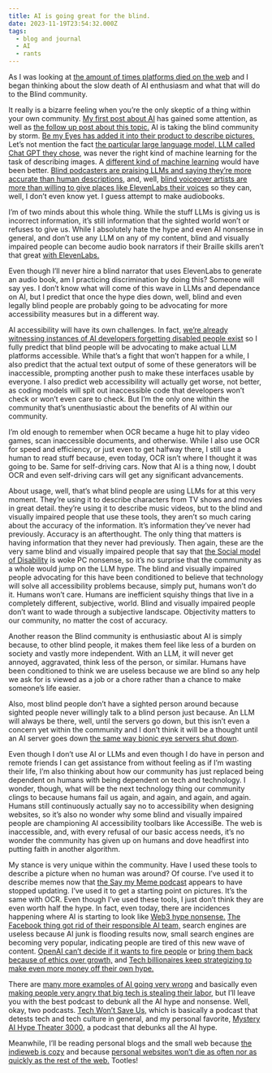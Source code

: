 ```yaml
---
title: AI is going great for the blind.
date: 2023-11-19T23:54:32.000Z
tags:
  - blog and journal
  - AI
  - rants
---
```


As I was looking at [the amount of times platforms died on the web](https://wiki.archiveteam.org/index.php?title=Deathwatch#Watchlist) and I began thinking about the slow death of AI enthusiasm and what that will do to the Blind community.

It really is a bizarre feeling when you’re the only skeptic of a thing within your own community. [My first post about AI](/posts/5825/) has gained some attention, as well as [the follow up post about this topic.](/posts/5949) AI is taking the blind community by storm. [Be my Eyes has added it into their product to describe pictures,](https://www.bemyeyes.com/blog/introducing-microsofts-ai-powered-disability-answer-desk-on-be-my-eyes) Let’s not mention the fact [the particular large language model, LLM called Chat GPT they chose,](https://techwontsave.us/episode/163_chatgpt_is_not_intelligent_w_emily_m_bender) was never the right kind of machine learning for the task of describing images. A [different kind of machine learning](https://en.wikipedia.org/wiki/Outline_of_machine_learning) would have been better. [Blind podcasters are praising LLMs and saying they’re more accurate than human descriptions,](https://www.livingblindfully.com/category/transcripts/) and, well, [blind voiceover artists are more than willing to give places like ElevenLabs their voices](https://elevenlabs.io/) so they can, well, I don’t even know yet. I guess attempt to make audiobooks.

I’m of two minds about this whole thing. While the stuff LLMs is giving us is incorrect information, it’s still information that the sighted world won’t or refuses to give us. While I absolutely hate the hype and even AI nonsense in general, and don’t use any LLM on any of my content, blind and visually impaired people can become audio book narrators if their Braille skills aren’t that great [with ElevenLabs.](https://elevenlabs.io/)

Even though I’ll never hire a blind narrator that uses ElevenLabs to generate an audio book, am I practicing discrimination by doing this? Someone will say yes. I don’t know what will come of this wave in LLMs and dependance on AI, but I predict that once the hype dies down, well, blind and even legally blind people are probably going to be advocating for more accessibility measures but in a different way.

AI accessibility will have its own challenges. In fact, [we’re already witnessing instances of AI developers forgetting disabled people exist](https://pneumasolutions.com/bridging-the-gap-in-ai-a-call-for-inclusive-innovation/) so I fully predict that blind people will be advocating to make actual LLM platforms accessible. While that’s a fight that won’t happen for a while, I also predict that the actual text output of some of these generators will be inaccessible, prompting another push to make these interfaces usable by everyone. I also predict web accessibility will actually get worse, not better, as coding models will spit out inaccessible code that developers won’t check or won’t even care to check. But I’m the only one within the community that’s unenthusiastic about the benefits of AI within our community.

I’m old enough to remember when OCR became a huge hit to play video games, scan inaccessible documents, and otherwise. While I also use OCR for speed and efficiency, or just even to get halfway there, I still use a human to read stuff because, even today, OCR isn’t where I thought it was going to be. Same for self-driving cars. Now that AI is a thing now, I doubt OCR and even self-driving cars will get any significant advancements.

About usage, well, that’s what blind people are using LLMs for at this very moment. They’re using it to describe characters from TV shows and movies in great detail. they’re using it to describe music videos, but to the blind and visually impaired people that use these tools, they aren’t so much caring about the accuracy of the information. It’s information they’ve never had previously. Accuracy is an afterthought. The only thing that matters is having information that they never had previously. Then again, these are the very same blind and visually impaired people that say that [the Social model of Disability](https://en.wikipedia.org/wiki/Social_model_of_disability) is woke PC nonsense, so it’s no surprise that the community as a whole would jump on the LLM hype. The blind and visually impaired people advocating for this have been conditioned to believe that technology will solve all accessibility problems because, simply put, humans won’t do it. Humans won’t care. Humans are inefficient squishy things that live in a completely different, subjective, world. Blind and visually impaired people don’t want to wade through a subjective landscape. Objectivity matters to our community, no matter the cost of accuracy.

Another reason the Blind community is enthusiastic about AI is simply because, to other blind people, it makes them feel like less of a burden on society and vastly more independent. With an LLM, it will never get annoyed, aggravated, think less of the person, or similar. Humans have been conditioned to think we are useless because we are blind so any help we ask for is viewed as a job or a chore rather than a chance to make someone’s life easier.

Also, most blind people don’t have a sighted person around because sighted people never willingly talk to a blind person just because. An LLM will always be there, well, until the servers go down, but this isn’t even a concern yet within the community and I don’t think it will be a thought until an AI server goes down [the same way bionic eye servers shut down](https://spectrum.ieee.org/bionic-eye-obsolete).

Even though I don’t use AI or LLMs and even though I do have in person and remote friends I can get assistance from without feeling as if I’m wasting their life, I’m also thinking about how our community has just replaced being dependent on humans with being dependent on tech and technology. I wonder, though, what will be the next technology thing our community clings to because humans fail us again, and again, and again, and again. Humans still continuously actually say no to accessibility when designing websites, so it’s also no wonder why some blind and visually impaired people are championing AI accessibility toolbars like AccessiBe. The web is inaccessible, and, with every refusal of our basic access needs, it’s no wonder the community has given up on humans and dove headfirst into putting faith in another algorithm.

My stance is very unique within the community. Have I used these tools to describe a picture when no human was around? Of course. I’ve used it to describe memes now that [the Say my Meme podcast](https://www.bemyeyes.com/podcasts-show/say-my-meme) appears to have stopped updating. I’ve used it to get a starting point on pictures. It’s the same with OCR. Even though I’ve used these tools, I just don’t think they are even worth half the hype. In fact, even today, there are incidences happening where AI is starting to look like [Web3 hype nonsense.](https://web3isgoinggreat.com/) [The Facebook thing got rid of their responsible AI team,](https://www.theverge.com/2023/11/18/23966980/meta-disbanded-responsible-ai-team-artificial-intelligence) search engines are useless because AI junk is flooding results now, small search engines are becoming very popular, indicating people are tired of this new wave of content. [OpenAI can’t decide if it wants to fire people](https://openai.com/blog/openai-announces-leadership-transition) or [bring them back because of ethics over growth,](https://www.theverge.com/2023/11/18/23967199/breaking-openai-board-in-discussions-with-sam-altman-to-return-as-ceo) and [Tech billionaires keep strategizing to make even more money off their own hype.](https://disconnect.blog/how-sam-altman-plays-into-microsofts/)

There are [many more examples of AI going very wrong](https://peertube.dair-institute.org/c/mystery_ai_hype_theater/videos) and basically even [making people very angry that big tech is stealing their labor,](https://www.youtube.com/watch?v=b843dkGnGVk) but I’ll leave you with the best podcast to debunk all the AI hype and nonsense. Well, okay, two podcasts. [Tech Won’t Save Us,](https://www.techwontsave.us/) which is basically a podcast that detests tech and tech culture in general, and my personal favorite, [Mystery AI Hype Theater 3000,](https://www.buzzsprout.com/2126417) a podcast that debunks all the AI hype.

Meanwhile, I’ll be reading personal blogs and the small web because [the indieweb is cozy](https://indieweb.org/) and because [personal websites won’t die as often nor as quickly as the rest of the web.](https://indieweb.org/site-deaths) Tootles!
